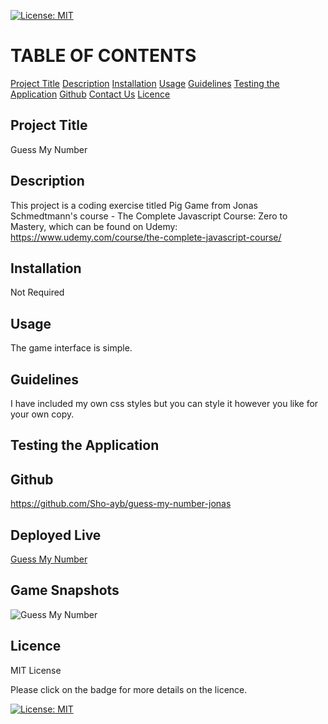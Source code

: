 [![License: MIT](https://img.shields.io/badge/License-MIT-yellow.svg)](https://opensource.org/licenses/MIT)

# TABLE OF CONTENTS

[Project Title](#project-title)
[Description](#description)
[Installation](#installation)
[Usage](#usage)
[Guidelines](#guidelines)
[Testing the Application](#testing-the-application)
[Github](#github)
[Contact Us](#contact-us)
[Licence](#licence)

## Project Title

Guess My Number

## Description

This project is a coding exercise titled Pig Game from Jonas Schmedtmann's course - The Complete Javascript Course: Zero to Mastery, which can be found on Udemy: https://www.udemy.com/course/the-complete-javascript-course/

## Installation

Not Required

## Usage

The game interface is simple.

## Guidelines

I have included my own css styles but you can style it however you like for your own copy.

## Testing the Application

## Github

https://github.com/Sho-ayb/guess-my-number-jonas

## Deployed Live

[Guess My Number](https://sho-ayb.github.io/guess-my-number-jonas)

## Game Snapshots

![Guess My Number](./assets/images/guess-my-number.PNG)

## Licence

MIT License

Please click on the badge for more details on the licence.

[![License: MIT](https://img.shields.io/badge/License-MIT-yellow.svg)](https://opensource.org/licenses/MIT)
